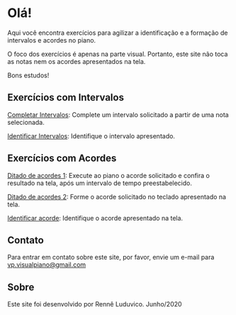 # Olá!

Aqui você encontra exercícios para agilizar a identificação e a formação de intervalos e acordes no piano.

O foco dos exercícios é apenas na parte visual. Portanto, este site não toca as notas nem os acordes apresentados na tela.

Bons estudos!

## Exercícios com Intervalos

[Completar Intervalos](/intervaloOpcoes.html?acao=completar): Complete um intervalo solicitado a partir de uma nota selecionada.

[Identificar Intervalos](/intervaloOpcoes.html?acao=identificar): Identifique o intervalo apresentado.

## Exercícios com Acordes

[Ditado de acordes 1](/acordeOpcoes.html?acao=ditado1): Execute ao piano o acorde solicitado e confira o resultado na tela, após um intervalo de tempo preestabelecido.

[Ditado de acordes 2](/acordeOpcoes.html?acao=ditado2): Forme o acorde solicitado no teclado apresentado na tela.

[Identificar acorde](/acordeOpcoes.html?acao=identificar): Identifique o acorde apresentado na tela.

## Contato

Para entrar em contato sobre este site, por favor, envie um e-mail para vp.visualpiano@gmail.com

## Sobre

Este site foi desenvolvido por Rennê Luduvico.
Junho/2020
